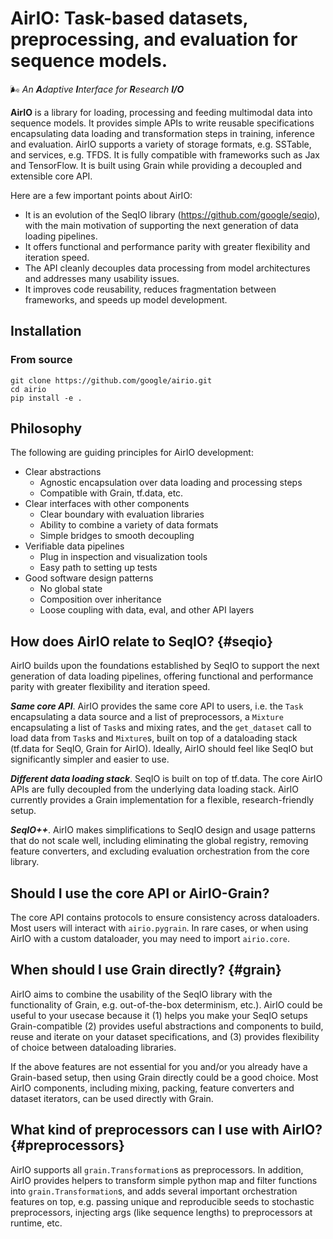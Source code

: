 # AirIO: Task-based datasets, preprocessing, and evaluation for sequence models.

🌬️ *An **A**daptive **I**nterface for **R**esearch **I/O***

**AirIO** is a library for loading, processing and feeding multimodal data into
sequence models. It provides simple APIs to write reusable specifications
encapsulating data loading and transformation steps in training, inference and
evaluation. AirIO supports a variety of storage formats, e.g. SSTable, and
services, e.g. TFDS. It is fully compatible with frameworks such as Jax and
TensorFlow. It is built using Grain while providing a decoupled and extensible
core API.

Here are a few important points about AirIO:

+   It is an evolution of the SeqIO library (https://github.com/google/seqio),
    with the main motivation of supporting the next generation of data loading
    pipelines.
+   It offers functional and performance parity with greater flexibility and
    iteration speed.
+   The API cleanly decouples data processing from model architectures and
    addresses many usability issues.
+   It improves code reusability, reduces fragmentation between frameworks, and
    speeds up model development.

## Installation
### From source

```
git clone https://github.com/google/airio.git
cd airio
pip install -e .
```

## Philosophy

The following are guiding principles for AirIO development:

*   Clear abstractions
    *   Agnostic encapsulation over data loading and processing steps
    *   Compatible with Grain, tf.data, etc.
*   Clear interfaces with other components
    *   Clear boundary with evaluation libraries
    *   Ability to combine a variety of data formats
    *   Simple bridges to smooth decoupling
*   Verifiable data pipelines
    *   Plug in inspection and visualization tools
    *   Easy path to setting up tests
*   Good software design patterns
    *   No global state
    *   Composition over inheritance
    *   Loose coupling with data, eval, and other API layers

## How does AirIO relate to SeqIO? {#seqio}

AirIO builds upon the foundations established by SeqIO to support the next
generation of data loading pipelines, offering functional and performance parity
with greater flexibility and iteration speed.

***Same core API***. AirIO provides the same core API to users, i.e. the `Task`
encapsulating a data source and a list of preprocessors, a `Mixture`
encapsulating a list of `Task`s and mixing rates, and the `get_dataset` call to
load data from `Task`s and `Mixture`s, built on top of a dataloading stack
(tf.data for SeqIO, Grain for AirIO). Ideally, AirIO should feel like SeqIO but
significantly simpler and easier to use.

***Different data loading stack***. SeqIO is built on top of tf.data. The core
AirIO APIs are fully decoupled from the underlying data loading stack. AirIO
currently provides a Grain implementation for a flexible, research-friendly
setup.

***SeqIO++***. AirIO makes simplifications to SeqIO design and usage patterns
that do not scale well, including eliminating the global registry, removing
feature converters, and excluding evaluation orchestration from the core
library.

## Should I use the core API or AirIO-Grain?

The core API contains protocols to ensure consistency across dataloaders. Most
users will interact with `airio.pygrain`. In rare cases, or when using AirIO
with a custom dataloader, you may need to import `airio.core`.

## When should I use Grain directly? {#grain}

AirIO aims to combine the usability of the SeqIO library with the functionality
of Grain, e.g. out-of-the-box determinism, etc.). AirIO could be useful to your
usecase because it (1) helps you make your SeqIO setups Grain-compatible (2)
provides useful abstractions and components to build, reuse and iterate on your
dataset specifications, and (3) provides flexibility of choice between
dataloading libraries.

If the above features are not essential for you and/or you already have a
Grain-based setup, then using Grain directly could be a good choice. Most AirIO
components, including mixing, packing, feature converters and dataset iterators,
can be used directly with Grain.

## What kind of preprocessors can I use with AirIO? {#preprocessors}

AirIO supports all `grain.Transformation`s as preprocessors. In addition, AirIO
provides helpers to transform simple python map and filter functions into
`grain.Transformation`s, and adds several important orchestration features on
top, e.g. passing unique and reproducible seeds to stochastic preprocessors,
injecting args (like sequence lengths) to preprocessors at runtime, etc.
